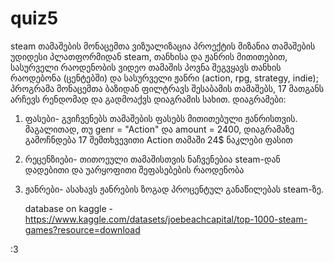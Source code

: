 # quiz5
steam თამაშების მონაცემთა ვიზუალიზაცია
 პროექტის მიზანია თამაშების უდიდესი პლათფორმიდან steam,  თანხისა და ჟანრის მითითებით, სასურველი რაოდენობის ვიდეო თამაშის პოვნა
შეგვყავს თანხის რაოდებონა (ცენტებში) და სასურველი ჟანრი (action, rpg, strategy, indie); პროგრამა მონაცემთა ბაზიდან ფილტრავს შესაბამის თამაშებს, 17 მათგანს არჩევს რენდომად და გადმოაქვს დიაგრამის სახით.
დიაგრამები:
1. ფასები- გვიჩვენებს თამაშების ფასებს მითითებული ჟანრისთვის.
მაგალითად, თუ genr = "Action" და amount = 2400, დიაგრამაზე გამოჩნდება 17 შემთხვევითი Action თამაში 24$ ნაკლები ფასით
2. რეცენზიები- თითოეული თამაშისთვის ნაჩვენებია steam-დან დადებითი და უარყოფითი შეფასებების რაოდენობა
3. ჟანრები- ასახავს ჟანრების ზოგად პროცენტულ განაწილებას steam-ზე.

   database on kaggle - https://www.kaggle.com/datasets/joebeachcapital/top-1000-steam-games?resource=download

:3
